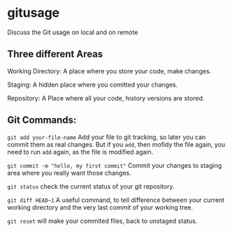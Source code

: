 # gitusage
Discuss the Git usage on local and on remote

## Three different Areas

Working Directory: A place where you store your code, make changes.

Staging: A hidden place where you comitted your changes.

Repository: A Place where all your code, history versions are stored.

## Git Commands:

`git add your-file-name` Add your file to git tracking, so later you can commit them as real changes. But if you `add`, then mofidy the file again, you need to run `add` again, as the file is modified again.

`git commit -m "hello, my first commit"` Commit your changes to staging area where you really want those changes.

`git status` check the current status of your git repository.

`git diff HEAD~1` A useful command, to tell difference between your current working directory and the very last commit of your working tree.

`git reset` will make your commited files, back to unstaged status.
